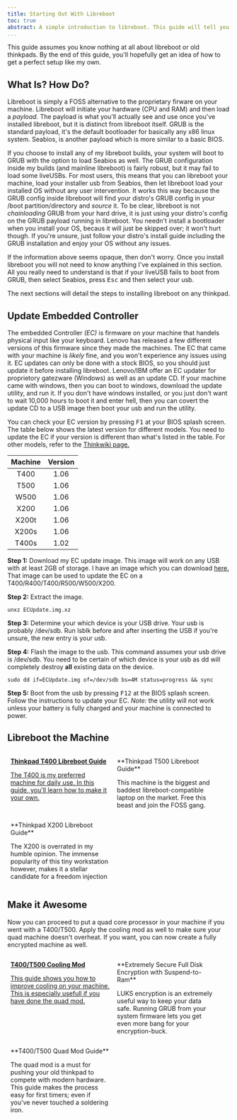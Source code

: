 ```yaml
---
title: Starting Out With Libreboot
toc: true
abstract: A simple introduction to libreboot. This guide will tell you everything you need to know to get the top-performing fully free thinkpad you can get.
...
```


<style>
.indexentry {
	margin: 14px 7px 0px;
	display: block;
	float: left;
	min-height: 80px;
	width: 90%;
}
@media screen and (min-width: 800px) {
	.indexentry {
	width: 45%
	}
}
</style>

This guide assumes you know nothing at all about libreboot or old thinkpads.
By the end of this guide, you'll hopefully get an idea of how to get a perfect setup like my own.

## What Is? How Do?

Libreboot is simply a FOSS alternative to the proprietary firware on your machine.
Libreboot will initiate your hardware (CPU and RAM) and then load a *payload.*
The payload is what you'll actually see and use once you've installed libreboot, but it is distinct from libreboot itself.
GRUB is the standard payload, it's the default bootloader for basically any x86 linux system.
Seabios, is another payload which is more similar to a basic BIOS.

If you choose to install any of my libreboot builds, your system will boot to GRUB with the option to load Seabios as well.
The GRUB configuration inside my builds (and mainline libreboot) is fairly robust, but it may fail to load some liveUSBs.
For most users, this means that you can libreboot your machine, load your installer usb from Seabios, then let libreboot load your installed OS without any user intervention.
It works this way because the GRUB config inside libreboot will find your distro's GRUB config in your /boot partition/directory and *source* it.
To be clear, libreboot is not *chainloading* GRUB from your hard drive, it is just using your distro's config on the GRUB payload running in libreboot.	
You needn't install a bootloader when you install your OS, becaus it will just be skipped over; it won't hurt though.
If you're unsure, just follow your distro's install guide including the GRUB installation and enjoy your OS without any issues.

If the information above seems opaque, then don't worry.
Once you install libreboot you will not need to know anything I've explained in this section.
All you really need to understand is that if your liveUSB fails to boot from GRUB, then select Seabios, press <kbd>Esc</kbd> and then select your usb.

The next sections will detail the steps to installing libreboot on any thinkpad.

## Update Embedded Controller

The embedded Controller *(EC)* is firmware on your machine that handels physical input like your keyboard.
Lenovo has released a few different versions of this firmware since they made the machines.
The EC that came with your machine is *likely* fine, and you won't experience any issues using it.
EC updates can only be done with a stock BIOS, so you should just update it before installing libreboot.
Lenovo/IBM offer an EC updater for proprietory gatezware (Windows) as well as an update CD.
If your machine came with windows, then you can boot to windows, download the update utility, and run it.
If you don't have windows installed, or you just don't want to wait 10,000 hours to boot it and enter hell, then you can covert the update CD to a USB image then boot your usb and run the utility.

You can check your EC version by pressing <kbd>F1</kbd> at your BIOS splash screen.
The table below shows the latest version for different models.
You need to update the EC if your version is different than what's listed in the table.
For other models, refer to the [Thinkwiki page.](https://www.thinkwiki.org/wiki/BIOS_Upgrade_Downloads)

| Machine | Version |
|:-------:|:-------:|
| T400 | 1.06 |
| T500 | 1.06 |
| W500 | 1.06 |
| X200 | 1.06 |
| X200t | 1.06 |
| X200s | 1.06 |
| T400s | 1.02 |

**Step 1:**
Download my EC update image.
This image will work on any USB with at least 2GB of storage.
I have an image which you can download [here.](https://drive.google.com/file/d/1pbhlaQ-Chnqt9NXDsuUPXFdfSBXQYjr-/view?usp=sharing)
That image can be used to update the EC on a T400/R400/T400/R500/W500/X200.

**Step 2:**
Extract the image.

`unxz ECUpdate.img.xz`

**Step 3:**
Determine your which device is your USB drive.
Your usb is probably /dev/sdb.
Run lsblk before and after inserting the USB if you're unsure, the new entry is your usb.

**Step 4:**
Flash the image to the usb.
This command assumes your usb drive is /dev/sdb.
You need to be certain of which device is your usb as dd will completely destroy **all** existing data on the device.

`sudo dd if=ECUpdate.img of=/dev/sdb bs=4M status=progress && sync`

**Step 5:**
Boot from the usb by pressing <kbd>F12</kbd> at the BIOS splash screen.
Follow the instructions to update your EC.
*Note:* the utility will not work unless your battery is fully charged and your machine is connected to power.

## Libreboot the Machine

<a href=/guides/flashing/t400-libreboot.html><div class=indexentry>
**Thinkpad T400 Libreboot Guide**

The T400 is my preferred machine for daily use. In this guide, you'll learn how to make it your own.
</div></a>
<a href=/guides/flashing/t500-libreboot.html><div class=indexentry>
**Thinkpad T500 Libreboot Guide**

This machine is the biggest and baddest libreboot-compatible laptop on the market. Free this beast and join the FOSS gang.
</div></a>
<a href=/guides/flashing/x200-libreboot.html><div class=indexentry>
**Thinkpad X200 Libreboot Guide**

The X200 is overrated in my humble opinion. The immense popularity of this tiny workstation however, makes it a stellar candidate for a freedom injection
</div></a>
<div style="clear:both;"></div>

## Make it Awesome

Now you can proceed to put a quad core processor in your machine if you went with a T400/T500.
Apply the cooling mod as well to make sure your quad machine doesn't overheat.
If you want, you can now create a fully encrypted machine as well.

<a href=/guides/other/cool.html><div class=indexentry>
**T400/T500 Cooling Mod**

This guide shows you how to improve cooling on your machine. This is especially usefull if you have done the quad mod.
</div></a>
<a href=/guides/other/luks-suspend.html><div class=indexentry>
**Extremely Secure Full Disk Encryption with Suspend-to-Ram**

LUKS encryption is an extremely useful way to keep your data safe. Running GRUB from your system firmware lets you get even more bang for your encryption-buck.
</div></a>
<a href=/guides/other/quad.html><div class=indexentry>
**T400/T500 Quad Mod Guide**

The quad mod is a must for pushing your old thinkpad to compete with modern hardware. This guide makes the process easy for first timers; even if you've never touched a soldering iron.
</div></a>
